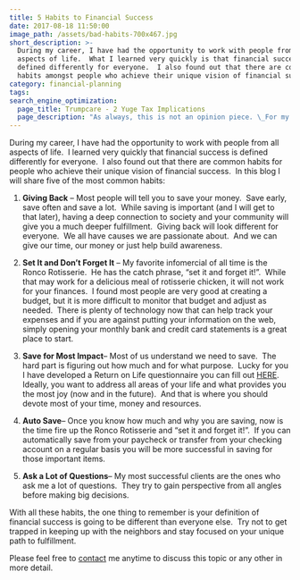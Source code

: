 ```yaml
---
title: 5 Habits to Financial Success
date: 2017-08-18 11:50:00
image_path: /assets/bad-habits-700x467.jpg
short_description: >-
  During my career, I have had the opportunity to work with people from all
  aspects of life.  What I learned very quickly is that financial success is
  defined differently for everyone.  I also found out that there are common
  habits amongst people who achieve their unique vision of financial success.
category: financial-planning
tags:
search_engine_optimization:
  page_title: Trumpcare - 2 Yuge Tax Implications
  page_description: "As always, this is not an opinion piece. \_For my full stance on the Better Care Act (BCRA) you'll have to wait for my exclusive Rachel Maddow interview airing soon. \_For now, we can look at the tax implications if the current BCRA is passed through the senate."
---
```



During my career, I have had the opportunity to work with people from all aspects of life.  I learned very quickly that financial success is defined differently for everyone.  I also found out that there are common habits for people who achieve their unique vision of financial success.  In this blog I will share five of the most common habits:

1. **Giving Back** – Most people will tell you to save your money.  Save early, save often and save a lot.  While saving is important (and I will get to that later), having a deep connection to society and your community will give you a much deeper fulfillment.  Giving back will look different for everyone.  We all have causes we are passionate about.  And we can give our time, our money or just help build awareness.

2. **Set It and Don’t Forget It** – My favorite infomercial of all time is the Ronco Rotisserie.  He has the catch phrase, “set it and forget it!”.  While that may work for a delicious meal of rotisserie chicken, it will not work for your finances.  I found most people are very good at creating a budget, but it is more difficult to monitor that budget and adjust as needed.  There is plenty of technology now that can help track your expenses and if you are against putting your information on the web, simply opening your monthly bank and credit card statements is a great place to start.

3. **Save for Most Impact**– Most of us understand we need to save.  The hard part is figuring out how much and for what purpose.  Lucky for you I have developed a Return on Life questionnaire you can fill out [HERE](https://brian605.typeform.com/to/jVTuTx).  Ideally, you want to address all areas of your life and what provides you the most joy (now and in the future).  And that is where you should devote most of your time, money and resources.

4. **Auto Save**– Once you know how much and why you are saving, now is the time fire up the Ronco Rotisserie and “set it and forget it!”.  If you can automatically save from your paycheck or transfer from your checking account on a regular basis you will be more successful in saving for those important items.

5. **Ask a Lot of Questions**– My most successful clients are the ones who ask me a lot of questions.  They try to gain perspective from all angles before making big decisions.

With all these habits, the one thing to remember is your definition of financial success is going to be different than everyone else.  Try not to get trapped in keeping up with the neighbors and stay focused on your unique path to fulfillment.

Please feel free to [contact](http://www.intelligentinvestingllc.com/contact/) me anytime to discuss this topic or any other in more detail.